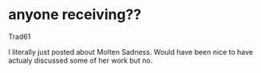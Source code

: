 # anyone receiving??

Trad61

I literally just posted about Molten Sadness. Would have been nice to have actualy discussed some of her work but no.

